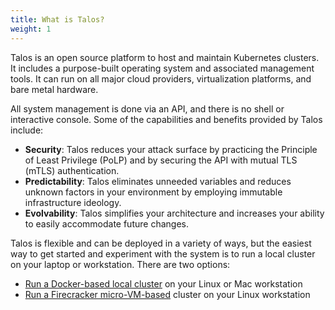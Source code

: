 ```yaml
---
title: What is Talos?
weight: 1
---
```


Talos is an open source platform to host and maintain Kubernetes clusters.
It includes a purpose-built operating system and associated management tools.
It can run on all major cloud providers, virtualization platforms, and bare metal hardware.

All system management is done via an API, and there is no shell or interactive console.
Some of the capabilities and benefits provided by Talos include:

- **Security**: Talos reduces your attack surface by practicing the Principle of Least Privilege (PoLP) and by securing the API with mutual TLS (mTLS) authentication.
- **Predictability**: Talos eliminates unneeded variables and reduces unknown factors in your environment by employing immutable infrastructure ideology.
- **Evolvability**: Talos simplifies your architecture and increases your ability to easily accommodate future changes.

Talos is flexible and can be deployed in a variety of ways, but the easiest way to get started and experiment with the system is to run a local cluster on your laptop or workstation.
There are two options:

- [Run a Docker-based local cluster](/docs/v0.6/local-platforms/docker/) on your Linux or Mac workstation
- [Run a Firecracker micro-VM-based](/docs/v0.6/local-platforms/docker/) cluster on your Linux workstation
